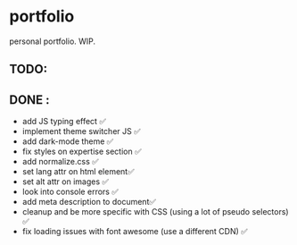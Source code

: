 # portfolio
personal portfolio. WIP. 

  ## TODO: 
   
   
   
  ## DONE :  
   * add JS typing effect ✅
   * implement theme switcher JS  ✅ 
   * add dark-mode theme ✅
   * fix styles on expertise section ✅
   * add normalize.css ✅
   * set lang attr on html element✅
   * set alt attr on images ✅
   * look into console errors ✅
   * add meta description to document✅
   * cleanup and be more specific with CSS (using a lot of pseudo selectors) ✅
   * fix loading issues with font awesome (use a different CDN)  ✅

